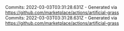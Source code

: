 Commits: 2022-03-03T03:31:28.631Z - Generated via https://github.com/marketplace/actions/artificial-grass
<br>
Commits: 2022-03-03T03:31:28.631Z - Generated via https://github.com/marketplace/actions/artificial-grass
<br>
